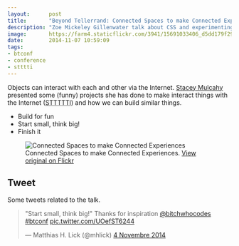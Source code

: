 ```yaml
---
layout:      post
title:       "Beyond Tellerrand: Connected Spaces to make Connected Experiences"
description: "Zoe Mickeley Gillenwater talk about CSS and experimenting things to improve our knowledge"
image:       https://farm4.staticflickr.com/3941/15691033406_d5dd179f29_c.jpg
date:        2014-11-07 10:59:09
tags:
- btconf
- conference
- stttti
---
```


Objects can interact with each and other via the Internet. [Stacey Mulcahy](http://twitter.com/bitchwhocodes) presented some (funny) projects she has done to make interact things with the Internet (<abbr title="Stuff That Talks To The Interwebs">STTTTTI</abbr>) and how we can build similar things.

  - Build for fun
  - Start small, think big!
  - Finish it

<figure>
  <img src="https://farm6.staticflickr.com/5601/15092138614_01dcc854ec_c.jpg" alt="Connected Spaces to make Connected Experiences">
  <figcaption>
    Connected Spaces to make Connected Experiences. <a href="https://www.flickr.com/photos/alienlebarge/15092138614">View original on Flickr</a>
  </figcaption>
</figure>

## Tweet

Some tweets related to the talk.

<blockquote class="twitter-tweet" lang="fr"><p>&quot;Start small, think big!&quot; Thanks for inspiration <a href="https://twitter.com/bitchwhocodes">@bitchwhocodes</a> <a href="https://twitter.com/hashtag/btconf?src=hash">#btconf</a> <a href="http://t.co/UOefST6244">pic.twitter.com/UOefST6244</a></p>&mdash; Matthias H. Lick (@mhlick) <a href="https://twitter.com/mhlick/status/529647998591311872">4 Novembre 2014</a></blockquote> <script async src="//platform.twitter.com/widgets.js" charset="utf-8"></script>
